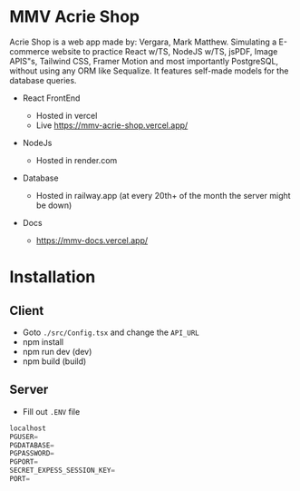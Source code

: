 # MMV Acrie Shop

Acrie Shop is a web app made by: Vergara, Mark Matthew.
Simulating a E-commerce website to practice React w/TS, NodeJS w/TS, jsPDF, Image APIS"s,
Tailwind CSS, Framer Motion and most importantly PostgreSQL, without using any ORM like Sequalize.
It features self-made models for the database queries.

- React FrontEnd
  - Hosted in vercel
  - Live https://mmv-acrie-shop.vercel.app/
  
- NodeJs
  - Hosted in render.com
  
- Database
  - Hosted in railway.app (at every 20th+ of the month the server might be down)
- Docs
  - https://mmv-docs.vercel.app/




# Installation

## Client
- Goto `./src/Config.tsx` and change the `API_URL`
- npm install
- npm run dev (dev)
- npm build (build)




## Server
- Fill out `.ENV` file
```javascript
localhost
PGUSER=
PGDATABASE=
PGPASSWORD=
PGPORT=
SECRET_EXPESS_SESSION_KEY=
PORT=
```

